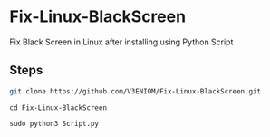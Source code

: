 # Fix-Linux-BlackScreen
Fix Black Screen in Linux after installing using Python Script



## Steps
 

```bash 
git clone https://github.com/V3ENIOM/Fix-Linux-BlackScreen.git
```
    cd Fix-Linux-BlackScreen
```
sudo python3 Script.py
````
